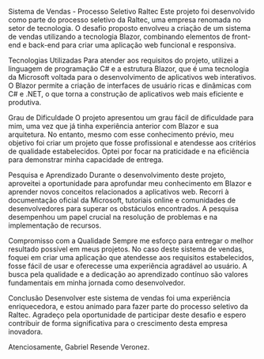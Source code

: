 Sistema de Vendas - Processo Seletivo Raltec
Este projeto foi desenvolvido como parte do processo seletivo da Raltec, uma empresa renomada no setor de tecnologia. O desafio proposto envolveu a criação de um sistema de vendas utilizando a tecnologia Blazor, combinando elementos de front-end e back-end para criar uma aplicação web funcional e responsiva.

Tecnologias Utilizadas
Para atender aos requisitos do projeto, utilizei a linguagem de programação C# e a estrutura Blazor, que é uma tecnologia da Microsoft voltada para o desenvolvimento de aplicativos web interativos. O Blazor permite a criação de interfaces de usuário ricas e dinâmicas com C# e .NET, o que torna a construção de aplicativos web mais eficiente e produtiva.

Grau de Dificuldade
O projeto apresentou um grau fácil de dificuldade para mim, uma vez que já tinha experiência anterior com Blazor e sua arquitetura. No entanto, mesmo com esse conhecimento prévio, meu objetivo foi criar um projeto que fosse profissional e atendesse aos critérios de qualidade estabelecidos. Optei por focar na praticidade e na eficiência para demonstrar minha capacidade de entrega.

Pesquisa e Aprendizado
Durante o desenvolvimento deste projeto, aproveitei a oportunidade para aprofundar meu conhecimento em Blazor e aprender novos conceitos relacionados a aplicativos web. Recorri à documentação oficial da Microsoft, tutoriais online e comunidades de desenvolvedores para superar os obstáculos encontrados. A pesquisa desempenhou um papel crucial na resolução de problemas e na implementação de recursos.

Compromisso com a Qualidade
Sempre me esforço para entregar o melhor resultado possível em meus projetos. No caso deste sistema de vendas, foquei em criar uma aplicação que atendesse aos requisitos estabelecidos, fosse fácil de usar e oferecesse uma experiência agradável ao usuário. A busca pela qualidade e a dedicação ao aprendizado contínuo são valores fundamentais em minha jornada como desenvolvedor.

Conclusão
Desenvolver este sistema de vendas foi uma experiência enriquecedora, e estou animado para fazer parte do processo seletivo da Raltec. Agradeço pela oportunidade de participar deste desafio e espero contribuir de forma significativa para o crescimento desta empresa inovadora.

Atenciosamente,
Gabriel Resende Veronez.
